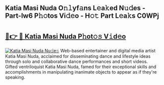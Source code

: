 ## Katia Masi Nuda O𝚗𝚕yf𝚊ns L𝚎a𝚔ed N𝚞𝚍es - Part-lw6 P𝚑𝚘tos Vi𝚍𝚎o - H𝚘𝚝 Part L𝚎a𝚔s C0WPj

# <h2><a href="http://kf00gll.oniu.top/?m=Katia+Masi+Nuda">🔗👉 🔴 Katia Masi Nuda P𝚑ot𝚘𝚜 V𝚒d𝚎o</a></h2>

[![Katia Masi Nuda Nu𝚍e𝚜](https://i.imgur.com/0qMVB7G.gif)](http://kf00gll.oniu.top/?m=Katia+Masi+Nuda)
Web-based entertainer and digital media artist Katia Masi Nuda, acclaimed for disseminating dance and lifestyle ideas through solo and collaborative dance performances and short videos. Gifted ventriloquist Katia Masi Nuda, famed for their exceptional skills and accomplishments in manipulating inanimate objects to appear as if they're speaking.  
